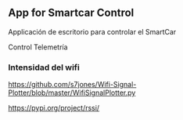 ## App for Smartcar Control 

Applicación de escritorio para controlar el SmartCar



Control
Telemetría

### Intensidad del wifi

https://github.com/s7jones/Wifi-Signal-Plotter/blob/master/WifiSignalPlotter.py 

https://pypi.org/project/rssi/  
